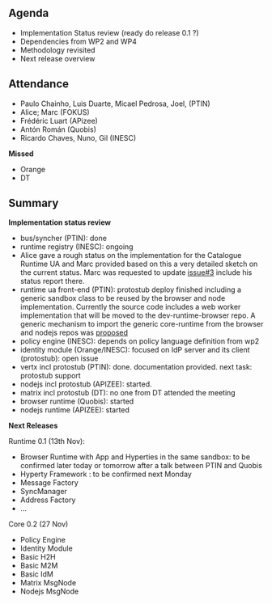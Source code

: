 ## Agenda

* Implementation Status review (ready do release 0.1 ?)
* Dependencies from WP2 and WP4
* Methodology revisited
* Next release overview

## Attendance

* Paulo Chainho, Luis Duarte, Micael Pedrosa, Joel,  (PTIN)
* Alice; Marc (FOKUS)
* Frédéric Luart (APizee)
* Antón Román (Quobis)
* Ricardo Chaves, Nuno, Gil (INESC)

**Missed**

* Orange
* DT

## Summary

**Implementation status review**

 * bus/syncher (PTIN): done
 * runtime registry (INESC): ongoing
 * Alice gave a rough status on the implementation for the Catalogue Runtime UA and Marc provided based on this
a very detailed sketch on the current status. Marc was requested to update [issue#3](https://github.com/reTHINK-project/dev-runtime-core/issues/3) include his status report there.
 * runtime ua front-end (PTIN): protostub deploy finished including a generic sandbox class to be reused by the browser and node implementation. Currently the source code includes a web worker implementation that will be moved to the dev-runtime-browser repo. A generic mechanism to import the generic core-runtime from the browser and nodejs repos was [proposed](https://github.com/reTHINK-project/dev-runtime-browser/issues/2)
 * policy engine (INESC): depends on policy language definition from wp2
 * identity module (Orange/INESC): focused on IdP server and its client (protostub): open issue
 * vertx incl protostub (PTIN): done. documentation provided. next task: protostub support
 * nodejs incl protostub (APIZEE): started.
 * matrix incl protostub (DT): no one from DT attended the meeting
 * browser runtime (Quobis): started 
 * nodejs runtime (APIZEE): started 

**Next Releases**

Runtime 0.1 (13th Nov):

* Browser Runtime with App and Hyperties in the same sandbox: to be confirmed later today or tomorrow after a talk between PTIN and Quobis
* Hyperty Framework : to be confirmed next Monday
 * Message Factory
 * SyncManager
 * Address Factory
 * ...

Core 0.2 (27 Nov)

* Policy Engine
* Identity Module
* Basic H2H
* Basic M2M
* Basic IdM
* Matrix MsgNode
* Nodejs MsgNode
